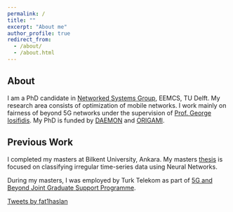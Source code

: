 ```yaml
---
permalink: /
title: ""
excerpt: "About me"
author_profile: true
redirect_from: 
  - /about/
  - /about.html
---
```


<!-- ## About
I am a PhD candidate in [Networked Systems Group](https://www.tudelft.nl/en/eemcs/the-faculty/departments/software-technology/networked-systems), EEMCS, TU Delft. My research area consists of optimization of mobile networks. I work mainly on fairness of beyond 5G networks under the supervision of [Prof. George Iosifidis](https://www.futurenetworkslab.net/). My PhD is funded by [DAEMON](https://cordis.europa.eu/project/id/101017109) and [ORIGAMI](https://sns-origami.eu/).

## Previous Work
I completed my masters at Bilkent University, Ankara. My masters [thesis](https://aslanfth.github.io/publication/2021-09-15-msthesis) is focused on classifying irregular time-series data using Neural Networks.

During my masters, I was employed by Turk Telekom as part of [5G and Beyond Joint Graduate Support Programme](https://5gtrforum.org.tr/en).


<a class="twitter-timeline" href="https://twitter.com/fat1haslan?ref_src=twsrc%5Etfw">Tweets by fat1haslan</a> <script async src="https://platform.twitter.com/widgets.js" charset="utf-8"></script> -->

<div class="content">
        <h2>About</h2>
        <p>I am a PhD candidate in <a href="https://www.tudelft.nl/en/eemcs/the-faculty/departments/software-technology/networked-systems">Networked Systems Group</a>, EEMCS, TU Delft. My research area consists of optimization of mobile networks. I work mainly on fairness of beyond 5G networks under the supervision of <a href="https://www.futurenetworkslab.net/">Prof. George Iosifidis</a>. My PhD is funded by <a href="https://cordis.europa.eu/project/id/101017109">DAEMON</a> and <a href="https://sns-origami.eu/">ORIGAMI</a>.</p>
        <h2>Previous Work</h2>
        <p>I completed my masters at Bilkent University, Ankara. My masters <a href="https://aslanfth.github.io/publication/2021-09-15-msthesis">thesis</a> is focused on classifying irregular time-series data using Neural Networks.</p>
        <p>During my masters, I was employed by Turk Telekom as part of <a href="https://5gtrforum.org.tr/en">5G and Beyond Joint Graduate Support Programme</a>.</p>
</div>
<div class="twitter-feed">
        <a class="twitter-timeline" href="https://twitter.com/fat1haslan?ref_src=twsrc%5Etfw">Tweets by fat1haslan</a>
        <script async src="https://platform.twitter.com/widgets.js" charset="utf-8"></script>
</div>

